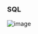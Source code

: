 ### SQL

![image](https://github.com/W2AlharbiMe/tuw-w04-d01/assets/43024659/fb583e2c-3fa4-4925-b0fd-c1aff14b243d)


